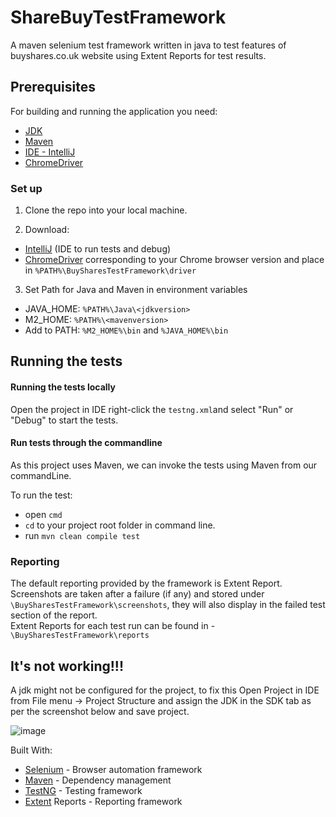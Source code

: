 
# ShareBuyTestFramework
A maven selenium test framework written in java to test features of buyshares.co.uk website using Extent Reports for test results.

## Prerequisites
For building and running the application you need:
* [JDK](https://www.oracle.com/java/technologies/javase/javase-jdk8-downloads.html)
* [Maven](https://maven.apache.org/download.cgi?Preferred=ftp://ftp.osuosl.org/pub/apache/)
* [IDE - IntelliJ](https://www.jetbrains.com/idea/download/#section=windows)
* [ChromeDriver](https://https://chromedriver.chromium.org/downloads)

### Set up
1. Clone the repo into your local machine.

2. Download:
- [IntelliJ](https://www.jetbrains.com/idea/download/#section=windows) (IDE to run tests and debug)
- [ChromeDriver](https://https://chromedriver.chromium.org/downloads) corresponding to your Chrome browser version and place in `%PATH%\BuySharesTestFramework\driver`

3. Set Path for Java and Maven in environment variables
* JAVA_HOME: `%PATH%\Java\<jdkversion>`
* M2_HOME: `%PATH%\<mavenversion>`
* Add to PATH: `%M2_HOME%\bin` and `%JAVA_HOME%\bin` 

## Running the tests

#### Running the tests locally

Open the project in IDE right-click the `testng.xml`and select "Run" or "Debug" to start the tests.

#### Run tests through the commandline

As this project uses Maven, we can invoke the tests using Maven from our commandLine.

To run the test:
- open `cmd`  
- `cd` to your project root folder in command line.
- run `mvn clean compile test` 

### Reporting
The default reporting provided by the framework is Extent Report. Screenshots are taken after a failure (if any) and stored under `\BuySharesTestFramework\screenshots`, they will also display in the failed test section of the report.\
Extent Reports for each test run can be found in - `\BuySharesTestFramework\reports`

## It's not working!!!

A jdk might not be configured for the project, to fix this Open Project in IDE from File menu -> Project Structure and assign the JDK in the SDK tab as per the screenshot below and save project.

![image](https://user-images.githubusercontent.com/24316826/149130160-ab5ed833-5852-4b52-8cab-78e127ed76c4.png)

Built With:

- [Selenium](https://github.com/SeleniumHQ/selenium) - Browser automation framework
- [Maven](https://maven.apache.org/) - Dependency management
- [TestNG](https://github.com/cbeust/testng) - Testing framework
- [Extent](https://github.com/extent-framework/extentreports-java) Reports - Reporting framework
